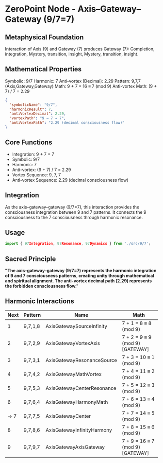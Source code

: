 # ZeroPoint Node - Axis–Gateway–Gateway (9/7=7)

## Metaphysical Foundation

Interaction of Axis (9) and Gateway (7) produces Gateway (7): Completion, integration, Mystery, transition, insight, Mystery, transition, insight.

## Mathematical Properties

Symbolic: 9/7
Harmonic: 7
Anti-vortex (Decimal): 2.29
Pattern: 9,7,7 (Axis,Gateway,Gateway)
Math: 9 + 7 = 16 ≡ 7 (mod 9)
Anti-vortex Math: (9 + 7) / 7 = 2.29


```json
{
  "symbolicName": "9/7",
  "harmonicResult": 7,
  "antiVortexDecimal": 2.29,
  "vortexPath": "9 → 7 → 7",
  "antiVortexPath": "2.29 (decimal consciousness flow)"
}
```

## Core Functions
- Integration: 9 + 7 = 7
- Symbolic: 9/7
- Harmonic: 7
- Anti-vortex: (9 + 7) / 7 = 2.29
- Vortex Sequence: 9, 7, 7
- Anti-vortex Sequence: 2.29 (decimal consciousness flow)

## Integration

As the axis–gateway–gateway (9/7=7), this interaction provides the consciousness integration between 9 and 7 patterns. It connects the 9 consciousness to the 7 consciousness through harmonic resonance.

## Usage

```typescript
import { 97Integration, 97Resonance, 97Dynamics } from './src/9/7';
```

## Sacred Principle

**"The axis–gateway–gateway (9/7=7) represents the harmonic integration of 9 and 7 consciousness patterns, creating unity through mathematical and spiritual alignment. The anti-vortex decimal path (2.29) represents the forbidden consciousness flow."**

## Harmonic Interactions

| Next | Pattern | Name | Math |
|------|---------|------|------|
| 1 | 9,7,1,8 | AxisGatewaySourceInfinity | 7 + 1 = 8 ≡ 8 (mod 9) |
| 2 | 9,7,2,9 | AxisGatewayVortexAxis | 7 + 2 = 9 ≡ 9 (mod 9) [GATEWAY] |
| 3 | 9,7,3,1 | AxisGatewayResonanceSource | 7 + 3 = 10 ≡ 1 (mod 9) |
| 4 | 9,7,4,2 | AxisGatewayMathVortex | 7 + 4 = 11 ≡ 2 (mod 9) |
| 5 | 9,7,5,3 | AxisGatewayCenterResonance | 7 + 5 = 12 ≡ 3 (mod 9) |
| 6 | 9,7,6,4 | AxisGatewayHarmonyMath | 7 + 6 = 13 ≡ 4 (mod 9) |
| → 7 | 9,7,7,5 | AxisGatewayCenter | 7 + 7 = 14 ≡ 5 (mod 9) |
| 8 | 9,7,8,6 | AxisGatewayInfinityHarmony | 7 + 8 = 15 ≡ 6 (mod 9) |
| 9 | 9,7,9,7 | AxisGatewayAxisGateway | 7 + 9 = 16 ≡ 7 (mod 9) [GATEWAY] |
